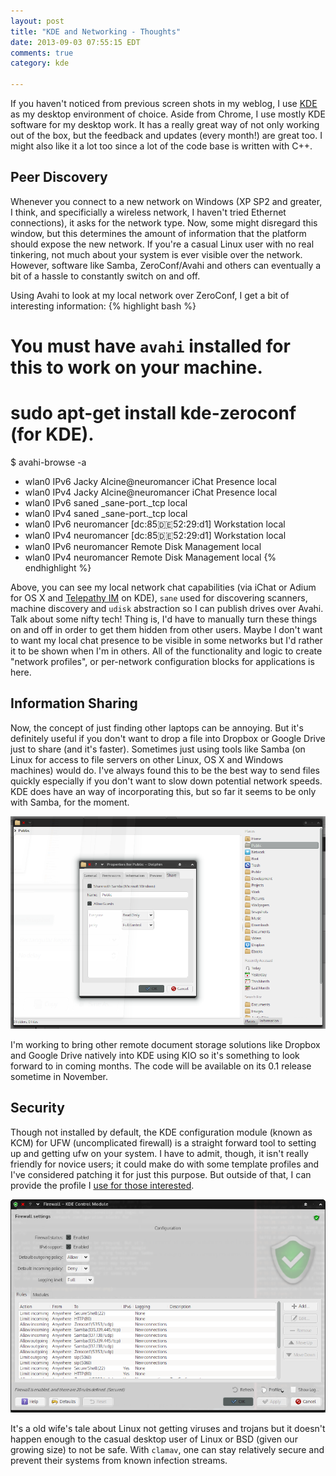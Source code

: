 ```yaml
---
layout: post
title: "KDE and Networking - Thoughts"
date: 2013-09-03 07:55:15 EDT
comments: true
category: kde

---
```


If you haven't noticed from previous screen shots in my weblog, I use [KDE][1] as
my desktop environment of choice. Aside from Chrome, I use mostly KDE software
for my desktop work. It has a really great way of not only working out of the
box, but the feedback and updates (every month!) are great too. I might also
like it a lot too since a lot of the code base is written with C++.

## Peer Discovery

Whenever you connect to a new network on Windows (XP SP2 and greater, I think,
and specificially a wireless network, I haven't tried Ethernet connections),
it asks for the network type. Now, some might disregard this window, 
but this determines the amount of information that the platform should 
expose the new network. If you're a casual Linux user with no real tinkering,
not much about your system is ever visible over the network. However, software 
like Samba, ZeroConf/Avahi and others can eventually a bit of a hassle to constantly
switch on and off.

Using Avahi to look at my local network over ZeroConf, I get a bit of
interesting information:
{% highlight bash %}
# You must have `avahi` installed for this to work on your machine.
# sudo apt-get install kde-zeroconf (for KDE).
$ avahi-browse -a
+  wlan0 IPv6 Jacky Alcine@neuromancer            iChat Presence         local
+  wlan0 IPv4 Jacky Alcine@neuromancer            iChat Presence         local
+  wlan0 IPv6 saned                               _sane-port._tcp        local
+  wlan0 IPv4 saned                               _sane-port._tcp        local
+  wlan0 IPv6 neuromancer [dc:85:de:52:29:d1]     Workstation            local
+  wlan0 IPv4 neuromancer [dc:85:de:52:29:d1]     Workstation            local
+  wlan0 IPv6 neuromancer                         Remote Disk Management local
+  wlan0 IPv4 neuromancer                         Remote Disk Management local
{% endhighlight %}

Above, you can see my local network chat capabilities (via iChat or Adium for OS X and
[Telepathy IM][3] on KDE), `sane` used for discovering scanners, machine
discovery and `udisk` abstraction so I can publish drives over Avahi.
Talk about some nifty tech! Thing is, I'd have to manually turn these things
on and off in order to get them hidden from other users. Maybe I don't want
to want my local chat presence to be visible in some networks but I'd rather
it to be shown when I'm in others. All of the functionality and logic to
create "network profiles", or per-network configuration blocks for
applications is here.

## Information Sharing

Now, the concept of just finding other laptops can be annoying. But it's
definitely useful if you don't want to drop a file into Dropbox or Google
Drive just to share (and it's faster). Sometimes just using tools like Samba
(on Linux for access to file servers on other Linux, OS X and Windows
machines) would do. I've always found this to be the best way to send files
quickly especially if you don't want to slow down potential network speeds.
KDE does have an way of incorporating this, but so far it seems to be
only with Samba, for the moment.

![Sharing Public Folder](/images/sharing-public-folder.png)

I'm working to bring other remote document storage solutions like Dropbox and
Google Drive natively into KDE using KIO so it's something to look forward
to in coming months. The code will be available on its 0.1 release sometime in
November.

## Security

Though not installed by default, the KDE configuration module (known as KCM)
for UFW (uncomplicated firewall) is a straight forward tool to setting up and
getting ufw on your system. I have to admit, though, it isn't really friendly
for novice users; it could make do with some template profiles and I've
considered patching it for just this purpose. But outside of that, I can
provide the profile I [use for those interested](/files/kcm_ufw_default.ufw).

![KDE and UFW](/images/kcm-ufw-shot.png)

It's a old wife's tale about Linux not getting viruses and trojans but it
doesn't happen enough to the casual desktop user of Linux or BSD (given our growing
size) to not be safe. With `clamav`, one can stay relatively secure and
prevent their systems from known infection streams.

[1]: http://kde.org
[2]: http://zeroconf.org
[3]: http://telepathy.kde.org
